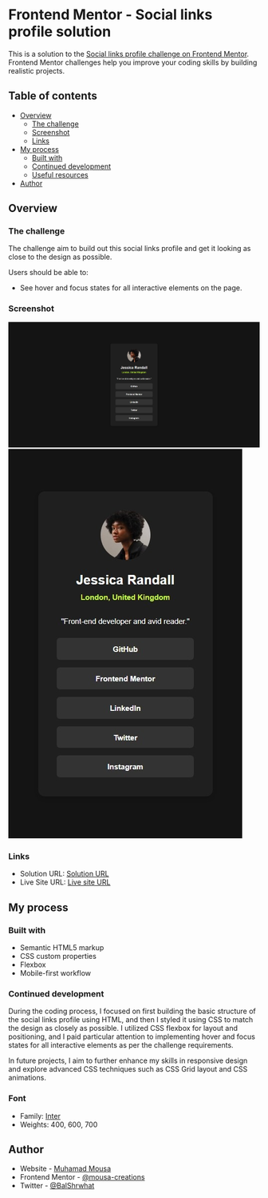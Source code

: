 # Frontend Mentor - Social links profile solution

This is a solution to the [Social links profile challenge on Frontend Mentor](https://www.frontendmentor.io/challenges/social-links-profile-UG32l9m6dQ). Frontend Mentor challenges help you improve your coding skills by building realistic projects.

## Table of contents

- [Overview](#overview)
  - [The challenge](#the-challenge)
  - [Screenshot](#screenshot)
  - [Links](#links)
- [My process](#my-process)
  - [Built with](#built-with)
  - [Continued development](#continued-development)
  - [Useful resources](#useful-resources)
- [Author](#author)


## Overview

### The challenge

The challenge aim to build out this social links profile and get it looking as close to the design as possible.

Users should be able to:

- See hover and focus states for all interactive elements on the page.



### Screenshot

![Desktop](/desktop-screenshot.jpeg)
![Mobile](/mobile-screenshot.jpeg)



### Links

- Solution URL: [Solution URL](https://github.com/mousa-creations/social-links-profile-main)
- Live Site URL: [Live site URL](https://social-links-profile-m.netlify.app/)



## My process

### Built with

- Semantic HTML5 markup
- CSS custom properties
- Flexbox
- Mobile-first workflow



### Continued development

During the coding process, I focused on first building the basic structure of the social links profile using HTML, and then I styled it using CSS to match the design as closely as possible. I utilized CSS flexbox for layout and positioning, and I paid particular attention to implementing hover and focus states for all interactive elements as per the challenge requirements.

In future projects, I aim to further enhance my skills in responsive design and explore advanced CSS techniques such as CSS Grid layout and CSS animations.



### Font

- Family: [Inter](https://fonts.google.com/specimen/Inter)
- Weights: 400, 600, 700



## Author

- Website - [Muhamad Mousa](https://www.arabtoutrial.com/)
- Frontend Mentor - [@mousa-creations](https://www.frontendmentor.io/profile/mousa-creations)
- Twitter - [@BalShrwhat](https://www.twitter.com/Musa_Hub)
